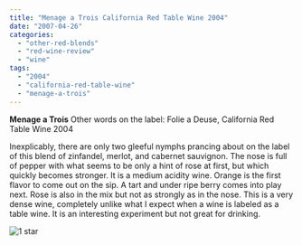 ```yaml
---
title: "Menage a Trois California Red Table Wine 2004"
date: "2007-04-26"
categories:
  - "other-red-blends"
  - "red-wine-review"
  - "wine"
tags:
  - "2004"
  - "california-red-table-wine"
  - "menage-a-trois"
---
```


**Menage a Trois** Other words on the label: Folie a Deuse, California Red Table Wine 2004

Inexplicably, there are only two gleeful nymphs prancing about on the label of this blend of zinfandel, merlot, and cabernet sauvignon. The nose is full of pepper with what seems to be only a hint of rose at first, but which quickly becomes stronger. It is a medium acidity wine. Orange is the first flavor to come out on the sip. A tart and under ripe berry comes into play next. Rose is also in the mix but not as strongly as in the nose. This is a very dense wine, completely unlike what I expect when a wine is labeled as a table wine. It is an interesting experiment but not great for drinking.

![1 star](http://s3.amazonaws.com/thegourmez-wpmedia/2009/04/rating_olive1.gif "rating_olive1")
